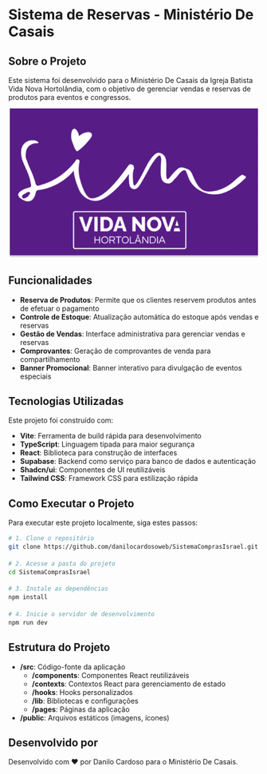 # Sistema de Reservas - Ministério De Casais

## Sobre o Projeto

Este sistema foi desenvolvido para o Ministério De Casais da Igreja Batista Vida Nova Hortolândia, com o objetivo de gerenciar vendas e reservas de produtos para eventos e congressos.

![Logo Ministério De Casais](/public/Image/Logo_Sim_Branco.png)

## Funcionalidades

- **Reserva de Produtos**: Permite que os clientes reservem produtos antes de efetuar o pagamento
- **Controle de Estoque**: Atualização automática do estoque após vendas e reservas
- **Gestão de Vendas**: Interface administrativa para gerenciar vendas e reservas
- **Comprovantes**: Geração de comprovantes de venda para compartilhamento
- **Banner Promocional**: Banner interativo para divulgação de eventos especiais

## Tecnologias Utilizadas

Este projeto foi construído com:

- **Vite**: Ferramenta de build rápida para desenvolvimento
- **TypeScript**: Linguagem tipada para maior segurança
- **React**: Biblioteca para construção de interfaces
- **Supabase**: Backend como serviço para banco de dados e autenticação
- **Shadcn/ui**: Componentes de UI reutilizáveis
- **Tailwind CSS**: Framework CSS para estilização rápida

## Como Executar o Projeto

Para executar este projeto localmente, siga estes passos:

```bash
# 1. Clone o repositório
git clone https://github.com/danilocardosoweb/SistemaComprasIsrael.git

# 2. Acesse a pasta do projeto
cd SistemaComprasIsrael

# 3. Instale as dependências
npm install

# 4. Inicie o servidor de desenvolvimento
npm run dev
```

## Estrutura do Projeto

- **/src**: Código-fonte da aplicação
  - **/components**: Componentes React reutilizáveis
  - **/contexts**: Contextos React para gerenciamento de estado
  - **/hooks**: Hooks personalizados
  - **/lib**: Bibliotecas e configurações
  - **/pages**: Páginas da aplicação
- **/public**: Arquivos estáticos (imagens, ícones)

## Desenvolvido por

Desenvolvido com ❤️ por Danilo Cardoso para o Ministério De Casais.
